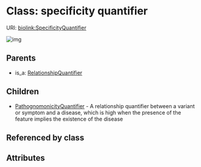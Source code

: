 
# Class: specificity quantifier




URI: [biolink:SpecificityQuantifier](https://w3id.org/biolink/vocab/SpecificityQuantifier)

![img](images/SpecificityQuantifier.png)

## Parents

 *  is_a: [RelationshipQuantifier](RelationshipQuantifier.md)

## Children

 * [PathognomonicityQuantifier](PathognomonicityQuantifier.md) - A relationship quantifier between a variant or symptom and a disease, which is high when the presence of the feature implies the existence of the disease

## Referenced by class


## Attributes


